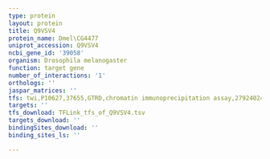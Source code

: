 ```yaml
---
type: protein
layout: protein
title: Q9VSV4
protein_name: Dmel\CG4477
uniprot_accession: Q9VSV4
ncbi_gene_id: '39058'
organism: Drosophila melanogaster
function: target gene
number_of_interactions: '1'
orthologs: ''
jaspar_matrices: ''
tfs: twi,P10627,37655,GTRD,chromatin immunoprecipitation assay,27924024%5Buid%5D,No
targets: ''
tfs_download: TFLink_tfs_of_Q9VSV4.tsv
targets_download: ''
bindingSites_download: ''
binding_sites_ls: ''

---
```

